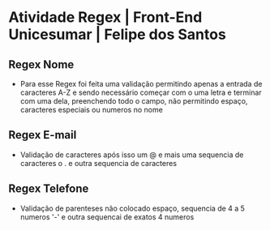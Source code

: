 # Atividade Regex | Front-End Unicesumar | Felipe dos Santos

## Regex Nome
 - Para esse Regex foi feita uma validação permitindo apenas a entrada de caracteres A-Z e sendo necessário começar com o uma letra e terminar com uma dela, preenchendo todo o campo, não permitindo espaço, caracteres especiais ou numeros no nome

## Regex E-mail
 - Validação de caracteres após isso um @ e mais uma sequencia de caracteres o . e outra sequencia de caracteres

## Regex Telefone

 - Validação de parenteses não colocado espaço, sequencia de 4 a 5 numeros '-' e outra sequencai de exatos 4 numeros
